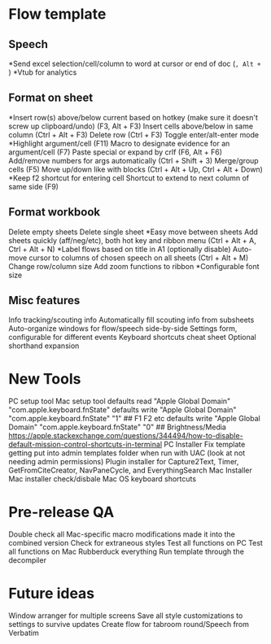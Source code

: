 # Flow template

## Speech
*Send excel selection/cell/column to word at cursor or end of doc (`, Alt + `)
*Vtub for analytics

## Format on sheet
*Insert row(s) above/below current based on hotkey (make sure it doesn't screw up clipboard/undo) (F3, Alt + F3)
Insert cells above/below in same column (Ctrl + Alt + F3)
Delete row (Ctrl + F3)
Toggle enter/alt-enter mode
*Highlight argument/cell (F11)
Macro to designate evidence for an argument/cell (F7)
Paste special or expand by crlf (F6, Alt + F6)
Add/remove numbers for args automatically (Ctrl + Shift + 3)
Merge/group cells (F5)
Move up/down like with blocks (Ctrl + Alt + Up, Ctrl + Alt + Down)
*Keep f2 shortcut for entering cell 
Shortcut to extend to next column of same side (F9)

## Format workbook
Delete empty sheets
Delete single sheet
*Easy move between sheets
Add sheets quickly (aff/neg/etc), both hot key and ribbon menu (Ctrl + Alt + A, Ctrl + Alt + N)
*Label flows based on title in A1 (optionally disable)
Auto-move cursor to columns of chosen speech on all sheets (Ctrl + Alt + M)
Change row/column size
Add zoom functions to ribbon
*Configurable font size

## Misc features
Info tracking/scouting info
Automatically fill scouting info from subsheets
Auto-organize windows for flow/speech side-by-side
Settings form, configurable for different events
Keyboard shortcuts cheat sheet
Optional shorthand expansion

# New Tools
PC setup tool
Mac setup tool
	defaults read "Apple Global Domain" "com.apple.keyboard.fnState"
	defaults write "Apple Global Domain" "com.apple.keyboard.fnState" "1" ## F1 F2 etc
	defaults write "Apple Global Domain" "com.apple.keyboard.fnState" "0" ## Brightness/Media	https://apple.stackexchange.com/questions/344494/how-to-disable-default-mission-control-shortcuts-in-terminal
PC Installer
	Fix template getting put into admin templates folder when run with UAC (look at not needing admin permissions)
Plugin installer for Capture2Text, Timer, GetFromCiteCreator, NavPaneCycle, and EverythingSearch
Mac Installer
	Mac installer check/disbale Mac OS keyboard shortcuts

# Pre-release QA
Double check all Mac-specific macro modifications made it into the combined version
Check for extraneous styles
Test all functions on PC
Test all functions on Mac
Rubberduck everything
Run template through the decompiler
	
# Future ideas
Window arranger for multiple screens
Save all style customizations to settings to survive updates
Create flow for tabroom round/Speech from Verbatim
